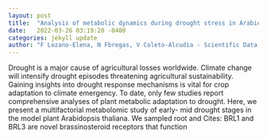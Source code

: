 ```yaml
---
layout: post
title:  "Analysis of metabolic dynamics during drought stress in Arabidopsis plants"
date:   2022-03-26 03:19:20 -0400
categories: jekyll update
author: "F Lozano-Elena, N Fbregas, V Coleto-Alcudia - Scientific Data, 2022"
---
```

Drought is a major cause of agricultural losses worldwide. Climate change will intensify drought episodes threatening agricultural sustainability. Gaining insights into drought response mechanisms is vital for crop adaptation to climate emergency. To date, only few studies report comprehensive analyses of plant metabolic adaptation to drought. Here, we present a multifactorial metabolomic study of early- mid drought stages in the model plant Arabidopsis thaliana. We sampled root and Cites: BRL1 and BRL3 are novel brassinosteroid receptors that function